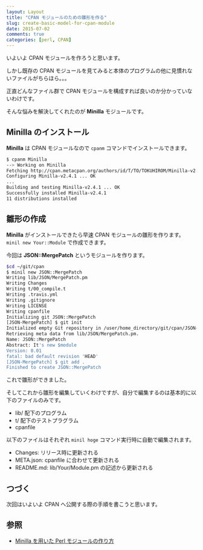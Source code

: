```yaml
---
layout: Layout
title: "CPAN モジュールのための雛形を作る"
slug: create-basic-model-for-cpan-module
date: 2015-07-02
comments: true
categories: [perl, CPAN]
---
```

いよいよ CPAN モジュールを作ろうと思います。

しかし既存の CPAN モジュールを見てみると本体のプログラムの他に見慣れないファイルがちらほら。。。

正直どんなファイル群で CPAN モジュールを構成すれば良いのか分かっていないわけです。

そんな悩みを解決してくれたのが **Minilla** モジュールです。


## Minilla のインストール

 **Minilla** は CPAN モジュールなので ``` cpanm ``` コマンドでインストールできます。

```bash
$ cpanm Minilla
--> Working on Minilla
Fetching http://cpan.metacpan.org/authors/id/T/TO/TOKUHIROM/Minilla-v2.4.1.tar.gz ... OK
Configuring Minilla-v2.4.1 ... OK
...
Building and testing Minilla-v2.4.1 ... OK
Successfully installed Minilla-v2.4.1
11 distributions installed
```

## 雛形の作成

 **Minilla** がインストールできたら早速 CPAN モジュールの雛形を作ります。 ``` minil new Your::Module ``` で作成できます。

今回は **JSON::MergePatch** というモジュールを作ります。

```bash
$cd ~/git/cpan
$ minil new JSON::MergePatch
Writing lib/JSON/MergePatch.pm
Writing Changes
Writing t/00_compile.t
Writing .travis.yml
Writing .gitignore
Writing LICENSE
Writing cpanfile
Initializing git JSON::MergePatch
[JSON-MergePatch] $ git init
Initialized empty Git repository in /user/home_directory/git/cpan/JSON-MergePatch/.git/
Retrieving meta data from lib/JSON/MergePatch.pm.
Name: JSON::MergePatch
Abstract: It's new $module
Version: 0.01
fatal: bad default revision 'HEAD'
[JSON-MergePatch] $ git add .
Finished to create JSON::MergePatch
```

これで雛形ができました。

そしてこれから雛形を編集していくわけですが、自分で編集するのは基本的に以下のファイルのみです。

* lib/ 配下のプログラム
* t/ 配下のテストプラグラム
* cpanfile

以下のファイルはそれぞれ ``` minil hoge ``` コマンド実行時に自動で編集されます。

* Changes: リリース時に更新される
* META.json: cpanfile に合わせて更新される
* README.md: lib/Your/Module.pm の記述から更新される

## つづく

次回はいよいよ CPAN へ公開する際の手順を書こうと思います。

## 参照

* [Minilla を用いた Perl モジュールの作り方](http://blog.64p.org/entry/2013/05/14/080423)

